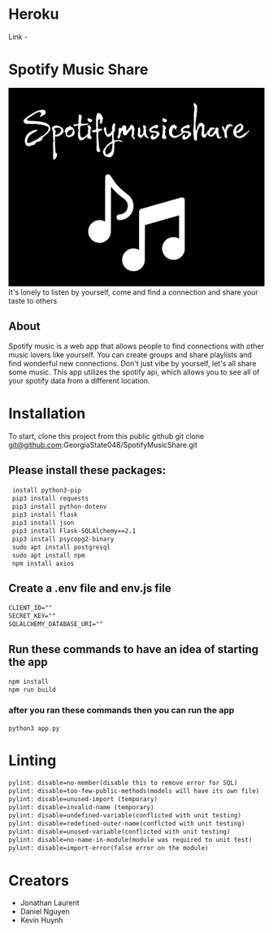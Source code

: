 # Heroku
Link -

# Spotify Music Share
![](/src/images/logo.jpg)
It's lonely to listen by yourself, come and find a connection and share your taste to others


## About
Spotify music is a web app that allows people to find connections with other music lovers like
yourself. You can create groups and share playlists and find wonderful new connections. Don't just
vibe by yourself, let's all share some music. This app utilizes the spotify api, which allows you
to see all of your spotify data from a different location.


# Installation
To start, clone this project from this public github
    git clone git@github.com:GeorgiaState048/SpotifyMusicShare.git
## Please install these packages:
     install python3-pip
     pip3 install requests
     pip3 install python-dotenv
     pip3 install flask
     pip3 install json
     pip3 install Flask-SQLAlchemy==2.1
     pip3 install psycopg2-binary
     sudo apt install postgresql
     sudo apt install npm
     npm install axios
## Create a .env file and env.js file
    CLIENT_ID=""
    SECRET_KEY=""
    SQLALCHEMY_DATABASE_URI=""
## Run these commands to have an idea of starting the app
    npm install
    npm run build
### after you ran these commands then you can run the app
    python3 app.py
# Linting
    pylint: disable=no-member(disable this to remove error for SQL)
    pylint: disable=too-few-public-methods(models will have its own file)
    pylint: disable=unused-import (temporary)
    pylint: disable=invalid-name (temporary)
    pylint: disable=undefined-variable(conflicted with unit testing)
    pylint: disable=redefined-outer-name(conflcted with unit testing)
    pylint: disable=unused-variable(conflicted with unit testing)
    pylint: disable=no-name-in-module(module was required to unit test)
    pylint: disable=import-error(false error on the module)
  

# Creators
- Jonathan Laurent
- Daniel Nguyen
- Kevin Huynh
   
